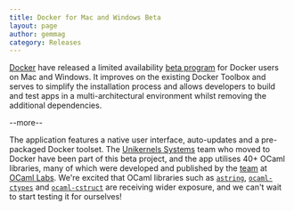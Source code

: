 ```yaml
---
title: Docker for Mac and Windows Beta
layout: page
author: gemmag
category: Releases
---
```


[Docker](https://www.docker.com/) have released a limited availability
[beta
program](https://blog.docker.com/2016/03/docker-for-mac-windows-beta/)
for Docker users on Mac and Windows. It improves on the existing Docker
Toolbox and serves to simplify the installation process and allows
developers to build and test apps in a multi-architectural environment
whilst removing the additional dependencies.

--more--

The application features a native user interface, auto-updates and a
pre-packaged Docker toolset. The [Unikernels
Systems](https://blog.docker.com/2016/01/unikernel/) team who moved to
Docker have been part of this beta project, and the app utilises 40+
OCaml libraries, many of which were developed and published by the
[team](/wiki/People "wikilink") at [OCaml Labs](Home "wikilink"). We're
excited that OCaml libraries such as
[`astring`](http://erratique.ch/repos/astring/),
[`ocaml-ctypes`](https://github.com/ocamllabs/ocaml-ctypes) and
[`ocaml-cstruct`](https://github.com/mirage/ocaml-cstruct) are receiving
wider exposure, and we can't wait to start testing it for ourselves!
